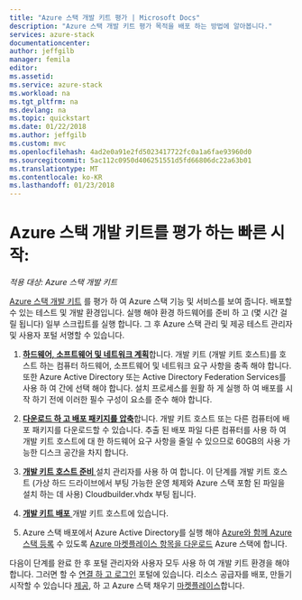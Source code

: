```yaml
---
title: "Azure 스택 개발 키트 평가 | Microsoft Docs"
description: "Azure 스택 개발 키트 평가 목적을 배포 하는 방법에 알아봅니다."
services: azure-stack
documentationcenter: 
author: jeffgilb
manager: femila
editor: 
ms.assetid: 
ms.service: azure-stack
ms.workload: na
ms.tgt_pltfrm: na
ms.devlang: na
ms.topic: quickstart
ms.date: 01/22/2018
ms.author: jeffgilb
ms.custom: mvc
ms.openlocfilehash: 4ad2e0a91e2fd5023417722fc0a1a6fae93960d0
ms.sourcegitcommit: 5ac112c0950d406251551d5fd66806dc22a63b01
ms.translationtype: MT
ms.contentlocale: ko-KR
ms.lasthandoff: 01/23/2018
---
```

# <a name="quickstart-evaluate-the-azure-stack-development-kit"></a>Azure 스택 개발 키트를 평가 하는 빠른 시작:

*적용 대상: Azure 스택 개발 키트*

[Azure 스택 개발 키트](azure-stack-poc.md) 를 평가 하 여 Azure 스택 기능 및 서비스를 보여 줍니다. 배포할 수 있는 테스트 및 개발 환경입니다. 실행 해야 환경 하드웨어를 준비 하 고 (몇 시간 걸릴 됩니다) 일부 스크립트를 실행 합니다. 그 후 Azure 스택 관리 및 제공 테스트 관리자 및 사용자 포털 서명할 수 있습니다. 

1. [**하드웨어, 소프트웨어 및 네트워크 계획**](azure-stack-deploy.md)합니다. 개발 키트 (개발 키트 호스트)를 호스트 하는 컴퓨터 하드웨어, 소프트웨어 및 네트워크 요구 사항을 충족 해야 합니다. 또한 Azure Active Directory 또는 Active Directory Federation Services를 사용 하 여 간에 선택 해야 합니다. 설치 프로세스를 원활 하 게 실행 하 여 배포를 시작 하기 전에 이러한 필수 구성이 요소를 준수 해야 합니다. 

2. [**다운로드 하 고 배포 패키지를 압축**](azure-stack-run-powershell-script.md#download-and-extract-the-development-kit)합니다. 개발 키트 호스트 또는 다른 컴퓨터에 배포 패키지를 다운로드할 수 있습니다. 추출 된 배포 파일 다른 컴퓨터를 사용 하 여 개발 키트 호스트에 대 한 하드웨어 요구 사항을 줄일 수 있으므로 60GB의 사용 가능한 디스크 공간을 차지 합니다.

3. [**개발 키트 호스트 준비** ](azure-stack-run-powershell-script.md) 설치 관리자를 사용 하 여 합니다. 이 단계를 개발 키트 호스트 (가상 하드 드라이브에서 부팅 가능한 운영 체제와 Azure 스택 포함 된 파일을 설치 하는 데 사용) Cloudbuilder.vhdx 부팅 됩니다.

4. [**개발 키트 배포** ](azure-stack-run-powershell-script.md) 개발 키트 호스트에 있습니다.

5. Azure 스택 배포에서 Azure Active Directory를 실행 해야 [Azure와 함께 Azure 스택 등록](azure-stack-register.md) 수 있도록 [Azure 마켓플레이스 항목을 다운로드](azure-stack-download-azure-marketplace-item.md) Azure 스택에 합니다.

다음이 단계를 완료 한 후 포털 관리자와 사용자 모두 사용 하 여 개발 키트 환경을 해야 합니다. 그러면 할 수 [연결 하 고 로그인](azure-stack-connect-azure-stack.md) 포털에 있습니다. 리소스 공급자를 배포, 만들기 시작할 수 있습니다 [제공](azure-stack-key-features.md#regions-services-plans-offers-and-subscriptions), 하 고 Azure 스택 채우기 [마켓플레이스](azure-stack-marketplace.md)합니다.
